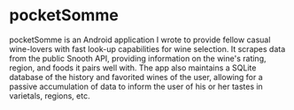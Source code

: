 # pocketSomme

pocketSomme is an Android application I wrote to provide fellow casual wine-lovers with fast look-up capabilities for wine selection. It scrapes data from the public Snooth API, providing information on the wine's rating, region, and foods it pairs well with. The app also maintains a SQLite database of the history and favorited wines of the user, allowing for a passive accumulation of data to inform the user of his or her tastes in varietals, regions, etc.

